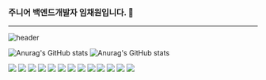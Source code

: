 ### 주니어 백엔드개발자 임채원입니다. 👋

---

![header](https://capsule-render.vercel.app/api?type=Waving)

![Anurag's GitHub stats](https://github-readme-stats.vercel.app/api/top-langs/?username=imchaewon&langs_count=8&theme=dark)
![Anurag's GitHub stats](https://github-readme-stats.vercel.app/api?username=imchaewon&show_icons=true&theme=radical)

<div>
<a href="javascript:"><img src="https://img.shields.io/badge/Java-E34F26?style=flat&logo=Java&logoColor=fff"/></a>
<a href="javascript:"><img src="https://img.shields.io/badge/Oracle-F80000?style=flat&logo=Oracle&logoColor=fff"/></a>
<a href="javascript:"><img src="https://img.shields.io/badge/HTML5-007396?style=flat&logo=HTML5&logoColor=fff"/></a>
<a href="javascript:"><img src="https://img.shields.io/badge/CSS3-1572B6?style=flat&logo=CSS3&logoColor=CC6699"/></a>
<a href="javascript:"><img src="https://img.shields.io/badge/JavaScript-F7DF1E?style=flat&logo=JavaScript&logoColor=blueviolet"/></a>
<a href="javascript:"><img src="https://img.shields.io/badge/jQuery-0769AD?style=flat&logo=jQuery&logoColor=CC6699"/></a>
<a href="javascript:"><img src="https://img.shields.io/badge/Spring-6DB33F?style=flat&logo=Spring&logoColor=orange"/></a>
<a href="javascript:"><img src="https://img.shields.io/badge/SpringBoot-6DB33F?style=flat&logo=Spring Boot&logoColor=0079C1"/></a>
<a href="javascript:"><img src="https://img.shields.io/badge/Docker-2496ED?style=flat&logo=Docker&logoColor=fff"/></a>
<a href="javascript:"><img src="https://img.shields.io/badge/Ubuntu-E95420?style=flat&logo=Ubuntu&logoColor=fff"/></a>
<a href="javascript:"><img src="https://img.shields.io/badge/-MySql-brightgreen&logo=MySQL"/></a>
<a href="javascript:"><img src="https://img.shields.io/badge/-Python-#3776AB&logo=Python"/></a>
<a href="javascript:"><img src="https://img.shields.io/badge/-Selenium-43B02A&logo=Selenium"/></a>
  
  
</div>


<!--
**imchaewon/imchaewon** is a ✨ _special_ ✨ repository because its `README.md` (this file) appears on your GitHub profile.

Here are some ideas to get you started:

- 🔭 I’m currently working on ...
- 🌱 I’m currently learning ...
- 👯 I’m looking to collaborate on ...
- 🤔 I’m looking for help with ...
- 💬 Ask me about ...
- 📫 How to reach me: ...
- 😄 Pronouns: ...
- ⚡ Fun fact: ...
-->


